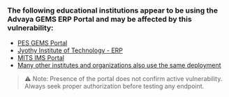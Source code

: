 ### The following educational institutions appear to be using the Advaya GEMS ERP Portal and may be affected by this vulnerability:

- [PES GEMS Portal](https://pesgems.in/)
- [Jyothy Institute of Technology - ERP](https://ejit.jyothyit.ac.in/)
- [MITS IMS Portal](http://mitsims.in/)
- [Many other institutes and organizations also use the same deployment](https://advayasoftech.com/)

> ⚠️ Note: Presence of the portal does not confirm active vulnerability. Always seek proper authorization before testing any endpoint.
